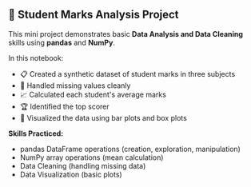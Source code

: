 ## 🧐 Student Marks Analysis Project

This mini project demonstrates basic **Data Analysis and Data Cleaning** skills using **pandas** and **NumPy**.

In this notebook:
- 📋 Created a synthetic dataset of student marks in three subjects
- 🧹 Handled missing values cleanly
- 📈 Calculated each student's average marks
- 🏆 Identified the top scorer
- 🎨 Visualized the data using bar plots and box plots

**Skills Practiced:**  
- pandas DataFrame operations (creation, exploration, manipulation)  
- NumPy array operations (mean calculation)  
- Data Cleaning (handling missing data)  
- Data Visualization (basic plots)
